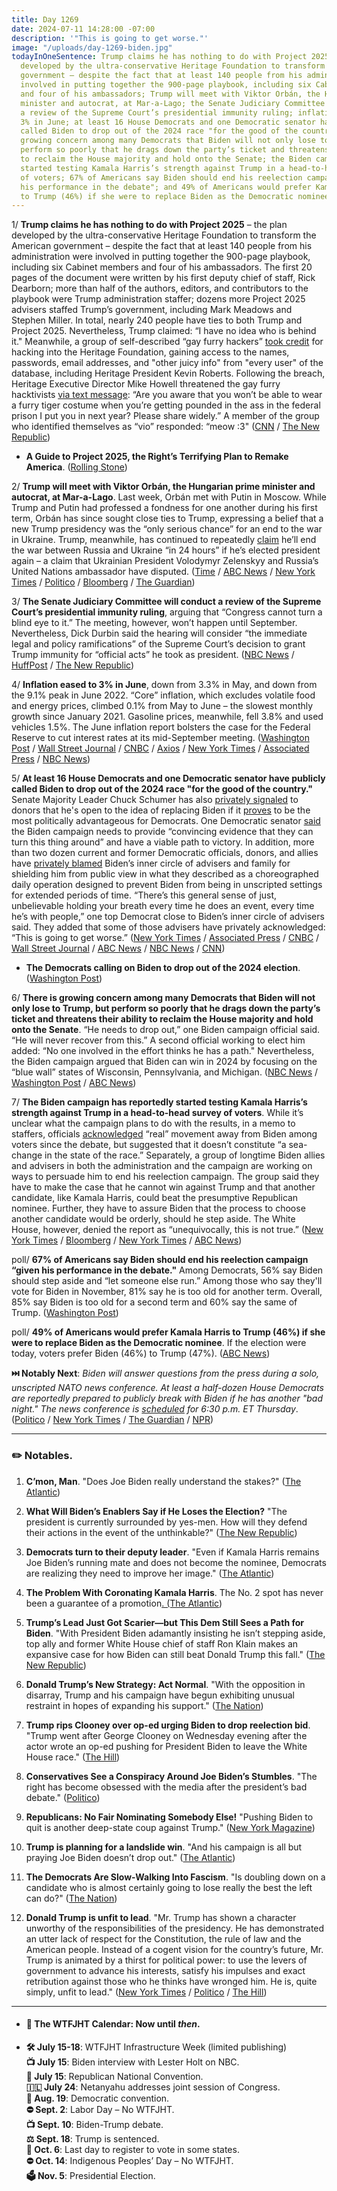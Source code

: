 ```yaml
---
title: Day 1269
date: 2024-07-11 14:28:00 -07:00
description: '"This is going to get worse."'
image: "/uploads/day-1269-biden.jpg"
todayInOneSentence: Trump claims he has nothing to do with Project 2025 – the plan
  developed by the ultra-conservative Heritage Foundation to transform the American
  government – despite the fact that at least 140 people from his administration were
  involved in putting together the 900-page playbook, including six Cabinet members
  and four of his ambassadors; Trump will meet with Viktor Orbán, the Hungarian prime
  minister and autocrat, at Mar-a-Lago; the Senate Judiciary Committee will conduct
  a review of the Supreme Court’s presidential immunity ruling; inflation eased to
  3% in June; at least 16 House Democrats and one Democratic senator have publicly
  called Biden to drop out of the 2024 race "for the good of the country"; there is
  growing concern among many Democrats that Biden will not only lose to Trump, but
  perform so poorly that he drags down the party’s ticket and threatens their ability
  to reclaim the House majority and hold onto the Senate; the Biden campaign has reportedly
  started testing Kamala Harris’s strength against Trump in a head-to-head survey
  of voters; 67% of Americans say Biden should end his reelection campaign “given
  his performance in the debate"; and 49% of Americans would prefer Kamala Harris
  to Trump (46%) if she were to replace Biden as the Democratic nominee.
---
```


1/ **Trump claims he has nothing to do with Project 2025** – the plan developed by the ultra-conservative Heritage Foundation to transform the American government – despite the fact that at least 140 people from his administration were involved in putting together the 900-page playbook, including six Cabinet members and four of his ambassadors. The first 20 pages of the document were written by his first deputy chief of staff, Rick Dearborn; more than half of the authors, editors, and contributors to the playbook were Trump administration staffer; dozens more Project 2025 advisers staffed Trump’s government, including Mark Meadows and Stephen Miller. In total, nearly 240 people have ties to both Trump and Project 2025. Nevertheless, Trump claimed: “I have no idea who is behind it." Meanwhile, a group of self-described “gay furry hackers” [took credit](https://www.salon.com/2024/07/10/gay-furry-hackers-claim-credit-for-heritage-foundation-cyberattack/) for hacking into the Heritage Foundation, gaining access to the names, passwords, email addresses, and "other juicy info" from "every user" of the database, including Heritage President Kevin Roberts. Following the breach, Heritage Executive Director Mike Howell threatened the gay furry hacktivists [via text message](https://newrepublic.com/post/183710/project-2025-heritage-foundation-exec-threatens-gay-furry-hackers-texts): “Are you aware that you won’t be able to wear a furry tiger costume when you’re getting pounded in the ass in the federal prison I put you in next year? Please share widely.” A member of the group who identified themselves as “vio” responded: “meow :3" ([CNN](https://www.cnn.com/2024/07/11/politics/trump-allies-project-2025/index.html) / [The New Republic](https://newrepublic.com/post/183706/report-trump-ties-project-2025))

* **A Guide to Project 2025, the Right’s Terrifying Plan to Remake America**. ([Rolling Stone](https://www.rollingstone.com/politics/politics-features/project-2025-plan-remake-america-explained-1235056542/))

2/ **Trump will meet with Viktor Orbán, the Hungarian prime minister and autocrat, at Mar-a-Lago**. Last week, Orbán met with Putin in Moscow. While Trump and Putin had professed a fondness for one another during his first term, Orbán has since sought close ties to Trump, expressing a belief that a new Trump presidency was the “only serious chance” for an end to the war in Ukraine. Trump, meanwhile, has continued to repeatedly [claim](https://apnews.com/article/trump-russia-ukraine-war-un-election-a78ecb843af452b8dda1d52d137ca893) he’ll end the war between Russia and Ukraine “in 24 hours” if he’s elected president again – a claim that Ukrainian President Volodymyr Zelenskyy and Russia’s United Nations ambassador have disputed. ([Time](https://time.com/6997281/viktor-orban-donald-trump-putin-nato/) / [ABC News](https://abcnews.go.com/International/wireStory/hungarys-nationalist-leader-visit-trump-mar-lago-nato-111849420) / [New York Times](https://www.nytimes.com/2024/07/11/us/politics/trump-orban-florida-meeting.html) / [Politico](https://www.politico.com/news/2024/07/11/trump-orban-meeting-florida-nato-00167547) / [Bloomberg](https://www.bloomberg.com/news/articles/2024-07-11/hungary-s-orban-will-visit-trump-in-florida-after-nato-summit?sref=MIBMEEoj) / [The Guardian](https://www.theguardian.com/world/article/2024/jul/11/orban-hungary-pm-trump-meeting))

3/ **The Senate Judiciary Committee will conduct a review of the Supreme Court’s presidential immunity ruling**, arguing that “Congress cannot turn a blind eye to it.” The meeting, however, won’t happen until September. Nevertheless, Dick Durbin said the hearing will consider “the immediate legal and policy ramifications” of the Supreme Court’s decision to grant Trump immunity for “official acts” he took as president. ([NBC News](https://www.nbcnews.com/politics/congress/senate-judiciary-supreme-courts-trump-immunity-rcna161366) / [HuffPost](https://www.huffpost.com/entry/senattrump-immunity-supreme-court_n_668ffa44e4b0877e5b947404) / [The New Republic](https://newrepublic.com/post/183717/dick-durbin-cowardly-supreme-court-thomas-alito))

4/ **Inflation eased to 3% in June**, down from 3.3% in May, and down from the 9.1% peak in June 2022. “Core” inflation, which excludes volatile food and energy prices, climbed 0.1% from May to June – the slowest monthly growth since January 2021. Gasoline prices, meanwhile, fell 3.8% and used vehicles 1.5%. The June inflation report bolsters the case for the Federal Reserve to cut interest rates at its mid-September meeting. ([Washington Post](https://www.washingtonpost.com/business/2024/07/11/cpi-inflation-fed/) / [Wall Street Journal](https://www.wsj.com/economy/central-banking/inflation-june-cpi-report-interest-rate-437fa772?mod=hp_lead_pos1) / [CNBC](https://www.cnbc.com/2024/07/11/cpi-inflation-report-june-2024.html) / [Axios](https://www.axios.com/2024/07/11/cpi-june-2024-inflation-economy) / [New York Times](https://www.nytimes.com/2024/07/11/business/june-inflation-data.html) / [Associated Press](https://apnews.com/article/inflation-prices-rates-economy-federal-reserve-biden-8d15ca77433a1ae072a1e63dfc089f24) / [NBC News](https://www.nbcnews.com/business/economy/inflation-rate-june-2024-interest-rate-cut-when-how-much-rcna160842))

5/ **At least 16 House Democrats and one Democratic senator have publicly called Biden to drop out of the 2024 race "for the good of the country."** Senate Majority Leader Chuck Schumer has also [privately signaled](https://www.axios.com/2024/07/10/schumer-biden-dump-donors-2024-election) to donors that he's open to the idea of replacing Biden if it [proves](https://www.nytimes.com/2024/07/11/us/politics/schumer-biden-democrats-senate.html?smid=url-share) to be the most politically advantageous for Democrats. One Democratic senator [said](https://www.washingtonpost.com/politics/2024/07/10/biden-evidence-defeat-trump-drop-out/) the Biden campaign needs to provide “convincing evidence that they can turn this thing around” and have a viable path to victory. In addition, more than two dozen current and former Democratic officials, donors, and allies have [privately blamed](https://www.cnn.com/2024/07/11/politics/joe-biden-age-decline-democrats-angry/index.html) Biden’s inner circle of advisers and family for shielding him from public view in what they described as a choreographed daily operation designed to prevent Biden from being in unscripted settings for extended periods of time. “There’s this general sense of just, unbelievable holding your breath every time he does an event, every time he’s with people,” one top Democrat close to Biden’s inner circle of advisers said. They added that some of those advisers have privately acknowledged: “This is going to get worse.” ([New York Times](https://www.nytimes.com/live/2024/07/10/us/biden-trump-election) / [Associated Press](https://apnews.com/article/biden-president-trump-election-2024-democrats-9e1781a17b3313f525ef70f8a00c310a) / [CNBC](https://www.cnbc.com/2024/07/11/biden-democrats-election-drop-out.html) / [Wall Street Journal](https://www.wsj.com/politics/elections/biden-tries-to-stop-growing-wave-of-democratic-defections-94eb5afd?mod=hp_lead_pos1) / [ABC News](https://abcnews.go.com/Politics/democrats-who-have-called-on-joe-biden-step-down/story?id=111854551) / [NBC News](https://www.nbcnews.com/politics/2024-election/live-blog/trump-biden-election-2024-live-updates-rcna161050) / [CNN](https://www.cnn.com/politics/live-news/election-2024-campaign-news-07-11-24/index.html))

* **The Democrats calling on Biden to drop out of the 2024 election**. ([Washington Post](https://www.washingtonpost.com/politics/interactive/2024/calls-for-joe-biden-drop-out-election-2024/?itid=sf_elections_elections_2024_e2024-with-integrated-luf_p001_f002))

6/ **There is growing concern among many Democrats that Biden will not only lose to Trump, but perform so poorly that he drags down the party’s ticket and threatens their ability to reclaim the House majority and hold onto the Senate**. “He needs to drop out,” one Biden campaign official said. “He will never recover from this.” A second official working to elect him added: “No one involved in the effort thinks he has a path." Nevertheless, the Biden campaign argued that Biden can win in 2024 by focusing on the “blue wall” states of Wisconsin, Pennsylvania, and Michigan. ([NBC News](https://www.nbcnews.com/politics/2024-election/biden-reelection-insiders-no-path-debate-rcna161296) / [Washington Post](https://www.washingtonpost.com/politics/2024/07/11/election-2024-news-biden-press-conference-nato-summit/) / [ABC News](https://abcnews.go.com/Politics/biden-campaign-lays-path-forward-staff-internal-memo/story?id=111851867))

7/ **The Biden campaign has reportedly started testing Kamala Harris’s strength against Trump in a head-to-head survey of voters**. While it’s unclear what the campaign plans to do with the results, in a memo to staffers, officials [acknowledged](https://www.washingtonpost.com/politics/2024/07/11/election-2024-news-biden-press-conference-nato-summit/#link-E3HMGHGBEBHJ5LYMLK5SSA3NA4) “real” movement away from Biden among voters since the debate, but suggested that it doesn’t constitute “a sea-change in the state of the race.” Separately, a group of longtime Biden allies and advisers in both the administration and the campaign are working on ways to persuade him to end his reelection campaign. The group said they have to make the case that he cannot win against Trump and that another candidate, like Kamala Harris, could beat the presumptive Republican nominee. Further, they have to assure Biden that the process to choose another candidate would be orderly, should he step aside. The White House, however, denied the report as “unequivocally, this is not true.” ([New York Times](https://www.nytimes.com/2024/07/11/us/politics/biden-kamala-harris-poll-trump.html) / [Bloomberg](https://www.bloomberg.com/news/articles/2024-07-11/some-biden-allies-discussing-how-to-get-him-to-step-aside-nyt?srnd=homepage-americas&sref=MIBMEEoj) / [New York Times](https://www.nytimes.com/2024/07/11/us/politics/biden-aides-campaign.html) / [ABC News](https://abcnews.go.com/Politics/biden-campaign-polling-harris-strength-trump/story?id=111853262))

poll/ **67% of Americans say Biden should end his reelection campaign “given his performance in the debate."** Among Democrats, 56% say Biden should step aside and “let someone else run.” Among those who say they'll vote for Biden in November, 81% say he is too old for another term. Overall, 85% say Biden is too old for a second term and 60% say the same of Trump. ([Washington Post](https://www.washingtonpost.com/politics/2024/07/11/poll-biden-drop-out-election/))

poll/ **49% of Americans would prefer Kamala Harris to Trump (46%) if she were to replace Biden as the Democratic nominee**. If the election were today, voters prefer Biden (46%) to Trump (47%). ([ABC News](https://abcnews.go.com/Politics/biden-age-campaign-poll/story?id=111825221))

**⏭️ Notably Next**: *Biden will answer questions from the press during a solo, unscripted NATO news conference. At least a half-dozen House Democrats are reportedly prepared to publicly break with Biden if he has another "bad night." The news conference is [scheduled](https://apnews.com/live/election-biden-trump-campaign-updates-07-11-2024) for 6:30 p.m. ET Thursday*. ([Politico](https://www.politico.com/live-updates/2024/07/11/congress/dems-brace-for-bidens-press-conference-00167587) / [New York Times](https://www.nytimes.com/2024/07/11/us/politics/biden-high-stakes-news-conference.html) / [The Guardian](https://www.theguardian.com/us-news/article/2024/jul/11/biden-fitness-nato-press-conference) / [NPR](https://www.npr.org/2024/07/11/nx-s1-5033845/joe-biden-nato-press-conference))

---

### ✏️ Notables.

 1. **C’mon, Man**. "Does Joe Biden really understand the stakes?" ([The Atlantic](https://www.theatlantic.com/politics/archive/2024/07/biden-digging-in-presidential-race/678961/))

 2. **What Will Biden’s Enablers Say if He Loses the Election?** "The president is currently surrounded by yes-men. How will they defend their actions in the event of the unthinkable?" ([The New Republic](https://newrepublic.com/article/183687/will-bidens-enablers-say-loses-election))

 3. **Democrats turn to their deputy leader**. "Even if Kamala Harris remains Joe Biden’s running mate and does not become the nominee, Democrats are realizing they need to improve her image." ([The Atlantic](https://www.theatlantic.com/politics/archive/2024/07/biden-campaign-kamala-harris/678963/))

 4. **The Problem With Coronating Kamala Harris**. The No. 2 spot has never been a guarantee of a promotion[. (The Atlantic](https://www.theatlantic.com/ideas/archive/2024/07/democratic-nominee-kamala-harris/678940/))

 5. **Trump’s Lead Just Got Scarier—but This Dem Still Sees a Path for Biden**. "With President Biden adamantly insisting he isn’t stepping aside, top ally and former White House chief of staff Ron Klain makes an expansive case for how Biden can still beat Donald Trump this fall." ([The New Republic](https://newrepublic.com/article/183675/trumps-lead-just-got-scarierbut-dem-still-sees-path-biden))

 6. **Donald Trump’s New Strategy: Act Normal**. "With the opposition in disarray, Trump and his campaign have begun exhibiting unusual restraint in hopes of expanding his support." ([The Nation](https://www.thenation.com/article/politics/donald-trumps-new-strategy-act-normal/))

 7. **Trump rips Clooney over op-ed urging Biden to drop reelection bid**. "Trump went after George Clooney on Wednesday evening after the actor wrote an op-ed pushing for President Biden to leave the White House race." ([The Hill](https://thehill.com/homenews/campaign/4765706-donald-trump-george-clooney-joe-biden-withdraw-reelection-bid-2024/))

 8. **Conservatives See a Conspiracy Around Joe Biden’s Stumbles**. "The right has become obsessed with the media after the president’s bad debate." ([Politico](https://www.politico.com/news/magazine/2024/07/11/biden-age-conservatives-conspiracy-00167438))

 9. **Republicans: No Fair Nominating Somebody Else!** "Pushing Biden to quit is another deep-state coup against Trump." ([New York Magazine](https://nymag.com/intelligencer/article/republicans-no-fair-nominating-somebody-else.html))

10. **Trump is planning for a landslide win**. "And his campaign is all but praying Joe Biden doesn’t drop out." ([The Atlantic](https://www.theatlantic.com/politics/archive/2024/07/trump-campain-election-2024-susie-wiles-chris-lacivita/678806/))

11. **The Democrats Are Slow-Walking Into Fascism**. "Is doubling down on a candidate who is almost certainly going to lose really the best the left can do?" ([The Nation](https://www.thenation.com/article/politics/democrats-biden-slow-walking-fascism/))

12. **Donald Trump is unfit to lead**. "Mr. Trump has shown a character unworthy of the responsibilities of the presidency. He has demonstrated an utter lack of respect for the Constitution, the rule of law and the American people. Instead of a cogent vision for the country’s future, Mr. Trump is animated by a thirst for political power: to use the levers of government to advance his interests, satisfy his impulses and exact retribution against those who he thinks have wronged him. He is, quite simply, unfit to lead." ([New York Times](https://www.nytimes.com/interactive/2024/07/11/opinion/editorials/donald-trump-2024-unfit.html) / [Politico](https://www.politico.com/news/2024/07/11/trump-new-york-times-00167529) / [The Hill](https://thehill.com/homenews/media/4766191-ny-times-trump-gop-2024-rnc-biden/))

---

* #### 📅 The WTFJHT Calendar: Now until *then*.

* **🛠️ July 15-18**: WTFJHT Infrastructure Week (limited publishing) \
  **📺 July 15**: Biden interview with Lester Holt on NBC.\
  **🐘 July 15**: Republican National Convention.\
  **🇮🇱 July 24**: Netanyahu addresses joint session of Congress.\
  **🫏 Aug. 19**: Democratic convention.\
  **⛔️ Sept. 2**: Labor Day – No WTFJHT. \
  **📺 Sept. 10**: Biden-Trump debate.\
  **⚖️ Sept. 18**: Trump is sentenced.\
  **📆 Oct. 6**: Last day to register to vote in some states. \
  **⛔️ Oct. 14**: Indigenous Peoples’ Day – No WTFJHT. \
  **🗳️ Nov. 5**: Presidential Election.